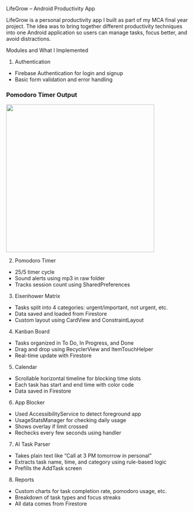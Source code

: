 LifeGrow – Android Productivity App

LifeGrow is a personal productivity app I built as part of my MCA final year project. The idea was to bring together different productivity techniques into one Android application so users can manage tasks, focus better, and avoid distractions.

Modules and What I Implemented
 

1. Authentication
- Firebase Authentication for login and signup
- Basic form validation and error handling
 <h3>Pomodoro Timer Output</h3>
<img src="https://github.com/user-attachments/assets/72d87743-e716-46cd-af49-55a3a7b68e19" width="400"/>


2. Pomodoro Timer
- 25/5 timer cycle
- Sound alerts using mp3 in raw folder
- Tracks session count using SharedPreferences

3. Eisenhower Matrix
- Tasks split into 4 categories: urgent/important, not urgent, etc.
- Data saved and loaded from Firestore
- Custom layout using CardView and ConstraintLayout

4. Kanban Board
- Tasks organized in To Do, In Progress, and Done
- Drag and drop using RecyclerView and ItemTouchHelper
- Real-time update with Firestore

5. Calendar
- Scrollable horizontal timeline for blocking time slots
- Each task has start and end time with color code
- Data saved in Firestore

6. App Blocker
- Used AccessibilityService to detect foreground app
- UsageStatsManager for checking daily usage
- Shows overlay if limit crossed
- Rechecks every few seconds using handler

7. AI Task Parser
- Takes plain text like “Call at 3 PM tomorrow in personal”
- Extracts task name, time, and category using rule-based logic
- Prefills the AddTask screen

8. Reports
- Custom charts for task completion rate, pomodoro usage, etc.
- Breakdown of task types and focus streaks
- All data comes from Firestore


